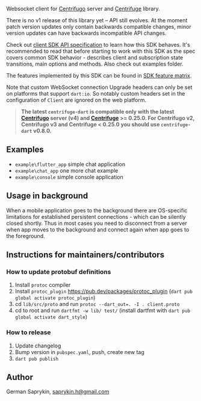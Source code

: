 Websocket client for [Centrifugo](https://github.com/centrifugal/centrifugo) server and [Centrifuge](https://github.com/centrifugal/centrifuge) library. 

There is no v1 release of this library yet – API still evolves. At the moment patch version updates only contain backwards compatible changes, minor version updates can have backwards incompatible API changes.

Check out [client SDK API specification](https://centrifugal.dev/docs/transports/client_api) to learn how this SDK behaves. It's recommended to read that before starting to work with this SDK as the spec covers common SDK behavior - describes client and subscription state transitions, main options and methods. Also check out examples folder.

The features implemented by this SDK can be found in [SDK feature matrix](https://centrifugal.dev/docs/transports/client_sdk#sdk-feature-matrix).

Note that custom WebSocket connection Upgrade headers can only be set on platforms that support `dart:io`. So notably custom headers set in the configuration of `Client` are ignored on the web platform.

> **The latest `centrifuge-dart` is compatible only with the latest [Centrifugo](https://github.com/centrifugal/centrifugo) server (v4) and [Centrifuge](https://github.com/centrifugal/centrifuge) >= 0.25.0. For Centrifugo v2, Centrifugo v3 and Centrifuge < 0.25.0 you should use `centrifuge-dart` v0.8.0.**

## Examples

* `example\flutter_app` simple chat application
* `example\chat_app` one more chat example
* `example\console` simple console application

## Usage in background

When a mobile application goes to the background there are OS-specific limitations for established persistent connections - which can be silently closed shortly. Thus in most cases you need to disconnect from a server when app moves to the background and connect again when app goes to the foreground.

## Instructions for maintainers/contributors

### How to update protobuf definitions

1) Install `protoc` compiler
2) Install `protoc_plugin` https://pub.dev/packages/protoc_plugin (`dart pub global activate protoc_plugin`)
3) cd `lib/src/proto` and run `protoc --dart_out=. -I . client.proto`
4) cd to root and run `dartfmt -w lib/ test/` (install dartfmt with `dart pub global activate dart_style`)

### How to release

1) Update changelog
2) Bump version in `pubspec.yaml`, push, create new tag
3) `dart pub publish`

## Author

German Saprykin, saprykin.h@gmail.com
